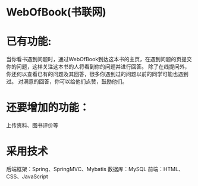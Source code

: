 # WebOfBook(书联网)
# 已有功能: 
当你看书遇到问题时，通过WebOfBook到达这本书的主页，在遇到问题的页提交你的问题，这样关注这本书的人将看到你的问题并进行回答。
除了在线提问外，你还何以查看已有的问题及其回答，很多你遇到过的问题以前的同学可能也遇到过。
对满意的回答，你可以给他们点赞，鼓励他们。
# 还要增加的功能：
上传资料、图书评价等
# 采用技术
后端框架：Spring、SpringMVC、Mybatis
数据库：MySQL
前端：HTML、CSS、JavaScript
